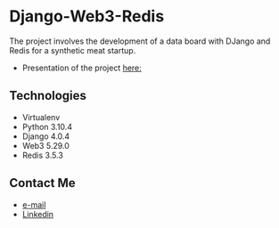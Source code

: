 # Django-Web3-Redis
The project involves the development of a data board with DJango and Redis for a synthetic meat startup.
* Presentation of the project [here:](https://www.canva.com/design/DAFAuEZ7hUc/DbpokF-iXIMOU9MYeO30rA/view?utm_content=DAFAuEZ7hUc&utm_campaign=designshare&utm_medium=link&utm_source=publishsharelink)
## Technologies
* Virtualenv
* Python 3.10.4
* Django 4.0.4
* Web3 5.29.0
* Redis 3.5.3
## Contact Me
* [e-mail](alberto_toscano97@yahoo.it)
* [Linkedin](https://www.linkedin.com/in/alberto-t-876425203/)
